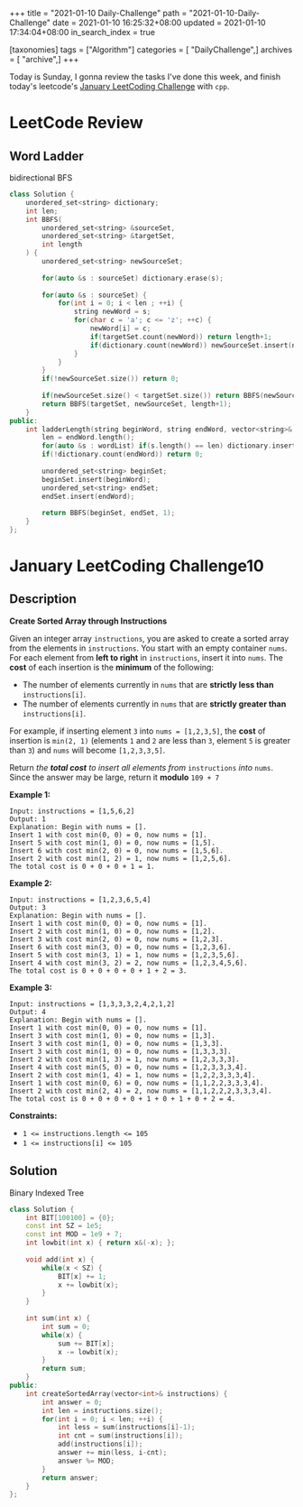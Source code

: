 +++
title = "2021-01-10 Daily-Challenge"
path = "2021-01-10-Daily-Challenge"
date = 2021-01-10 16:25:32+08:00
updated = 2021-01-10 17:34:04+08:00
in_search_index = true

[taxonomies]
tags = ["Algorithm"]
categories = [ "DailyChallenge",]
archives = [ "archive",]
+++

Today is Sunday, I gonna review the tasks I've done this week, and finish today's leetcode's [January LeetCoding Challenge](https://leetcode.com/explore/challenge/card/january-leetcoding-challenge-2021/580/week-2-january-8th-january-14th/3599/) with `cpp`.

<!-- more -->

# LeetCode Review

## Word Ladder

bidirectional BFS

``` cpp
class Solution {
    unordered_set<string> dictionary;
    int len;
    int BBFS(
        unordered_set<string> &sourceSet,
        unordered_set<string> &targetSet,
        int length
    ) {
        unordered_set<string> newSourceSet;
        
        for(auto &s : sourceSet) dictionary.erase(s);
        
        for(auto &s : sourceSet) {
            for(int i = 0; i < len ; ++i) {
                string newWord = s;
                for(char c = 'a'; c <= 'z'; ++c) {
                    newWord[i] = c;
                    if(targetSet.count(newWord)) return length+1;
                    if(dictionary.count(newWord)) newSourceSet.insert(newWord);
                }
            }
        }
        if(!newSourceSet.size()) return 0;
        
        if(newSourceSet.size() < targetSet.size()) return BBFS(newSourceSet, targetSet, length+1);
        return BBFS(targetSet, newSourceSet, length+1);
    }
public:
    int ladderLength(string beginWord, string endWord, vector<string>& wordList) {
        len = endWord.length();
        for(auto &s : wordList) if(s.length() == len) dictionary.insert(s);
        if(!dictionary.count(endWord)) return 0;
        
        unordered_set<string> beginSet;
        beginSet.insert(beginWord);
        unordered_set<string> endSet;
        endSet.insert(endWord);
        
        return BBFS(beginSet, endSet, 1);
    }
};
```

# January LeetCoding Challenge10

## Description

**Create Sorted Array through Instructions**

Given an integer array `instructions`, you are asked to create a sorted array from the elements in `instructions`. You start with an empty container `nums`. For each element from **left to right** in `instructions`, insert it into `nums`. The **cost** of each insertion is the **minimum** of the following:

- The number of elements currently in `nums` that are **strictly less than** `instructions[i]`.
- The number of elements currently in `nums` that are **strictly greater than** `instructions[i]`.

For example, if inserting element `3` into `nums = [1,2,3,5]`, the **cost** of insertion is `min(2, 1)` (elements `1` and `2` are less than `3`, element `5` is greater than `3`) and `nums` will become `[1,2,3,3,5]`.

Return *the **total cost** to insert all elements from* `instructions` *into* `nums`. Since the answer may be large, return it **modulo** `109 + 7`

 

**Example 1:**

```
Input: instructions = [1,5,6,2]
Output: 1
Explanation: Begin with nums = [].
Insert 1 with cost min(0, 0) = 0, now nums = [1].
Insert 5 with cost min(1, 0) = 0, now nums = [1,5].
Insert 6 with cost min(2, 0) = 0, now nums = [1,5,6].
Insert 2 with cost min(1, 2) = 1, now nums = [1,2,5,6].
The total cost is 0 + 0 + 0 + 1 = 1.
```

**Example 2:**

```
Input: instructions = [1,2,3,6,5,4]
Output: 3
Explanation: Begin with nums = [].
Insert 1 with cost min(0, 0) = 0, now nums = [1].
Insert 2 with cost min(1, 0) = 0, now nums = [1,2].
Insert 3 with cost min(2, 0) = 0, now nums = [1,2,3].
Insert 6 with cost min(3, 0) = 0, now nums = [1,2,3,6].
Insert 5 with cost min(3, 1) = 1, now nums = [1,2,3,5,6].
Insert 4 with cost min(3, 2) = 2, now nums = [1,2,3,4,5,6].
The total cost is 0 + 0 + 0 + 0 + 1 + 2 = 3.
```

**Example 3:**

```
Input: instructions = [1,3,3,3,2,4,2,1,2]
Output: 4
Explanation: Begin with nums = [].
Insert 1 with cost min(0, 0) = 0, now nums = [1].
Insert 3 with cost min(1, 0) = 0, now nums = [1,3].
Insert 3 with cost min(1, 0) = 0, now nums = [1,3,3].
Insert 3 with cost min(1, 0) = 0, now nums = [1,3,3,3].
Insert 2 with cost min(1, 3) = 1, now nums = [1,2,3,3,3].
Insert 4 with cost min(5, 0) = 0, now nums = [1,2,3,3,3,4].
Insert 2 with cost min(1, 4) = 1, now nums = [1,2,2,3,3,3,4].
Insert 1 with cost min(0, 6) = 0, now nums = [1,1,2,2,3,3,3,4].
Insert 2 with cost min(2, 4) = 2, now nums = [1,1,2,2,2,3,3,3,4].
The total cost is 0 + 0 + 0 + 0 + 1 + 0 + 1 + 0 + 2 = 4.
```

 

**Constraints:**

- `1 <= instructions.length <= 105`
- `1 <= instructions[i] <= 105`

## Solution

Binary Indexed Tree

``` cpp
class Solution {
    int BIT[100100] = {0};
    const int SZ = 1e5;
    const int MOD = 1e9 + 7;
    int lowbit(int x) { return x&(-x); };
    
    void add(int x) {
        while(x < SZ) {
            BIT[x] += 1;
            x += lowbit(x);
        }
    }
    
    int sum(int x) {
        int sum = 0;
        while(x) {
            sum += BIT[x];
            x -= lowbit(x);
        }
        return sum;
    }
public:
    int createSortedArray(vector<int>& instructions) {
        int answer = 0;
        int len = instructions.size();
        for(int i = 0; i < len; ++i) {
            int less = sum(instructions[i]-1);
            int cnt = sum(instructions[i]);
            add(instructions[i]);
            answer += min(less, i-cnt);
            answer %= MOD;
        }
        return answer;
    }
};
```
